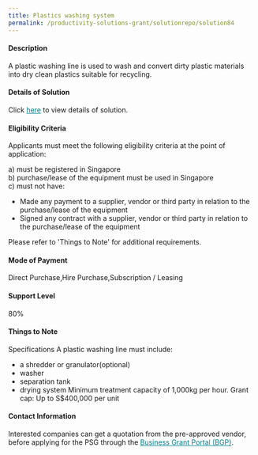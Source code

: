 ```yaml
---
title: Plastics washing system
permalink: /productivity-solutions-grant/solutionrepo/solution84
---
```


#### Description

A plastic washing line is used to wash and convert dirty plastic materials into dry clean plastics suitable for recycling.

#### Details of Solution

Click <a href='' style='color:#037e8a'>here</a> to view details of solution.

#### Eligibility Criteria

Applicants must meet the following eligibility criteria at the point of application:

a) must be registered in Singapore <br>
b) purchase/lease of the equipment must be used in Singapore <br>
c) must not have:
- Made any payment to a supplier, vendor or third party in relation to the purchase/lease of the equipment
- Signed any contract with a supplier, vendor or third party in relation to the purchase/lease of the equipment

Please refer to 'Things to Note' for additional requirements.

#### Mode of Payment
Direct Purchase,Hire Purchase,Subscription / Leasing

#### Support Level
80%

#### Things to Note
Specifications
A plastic washing line must include:
- a shredder or granulator(optional)
- washer 
- separation tank
- drying system 
Minimum treatment capacity of 1,000kg per hour.
Grant cap: Up to S$400,000 per unit

#### Contact Information


Interested companies can get a quotation from the pre-approved vendor, before applying for the PSG through the <a target='_blank' style='color:#037e8a' href='https://www.businessgrants.gov.sg/'>Business Grant Portal (BGP)</a>.
